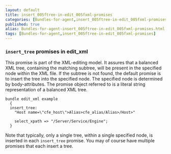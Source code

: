 ```yaml
---
layout: default
title: insert_005ftree-in-edit_005fxml-promises
categories: [Bundles-for-agent,insert_005ftree-in-edit_005fxml-promises]
published: true
alias: Bundles-for-agent-insert_005ftree-in-edit_005fxml-promises.html
tags: [Bundles-for-agent,insert_005ftree-in-edit_005fxml-promises]
---
```


### `insert_tree` promises in edit\_xml

  

This promise is part of the XML-editing model. It assures that a
balanced XML tree, containing the matching subtree, will be present in
the specified node within the XML file. If the subtree is not found, the
default promise is to insert the tree into the specified node. The
specified node is determined by body-attributes. The promise object
referred to is a literal string representation of a balanced XML tree.

  

```cf3
bundle edit_xml example
  {
  insert_tree:
    "Host name=\"cfe_host\">Alias>cfe_alias/Alias>/Host>"

    select_xpath => "/Server/Service/Engine";
  }
```

  

Note that typically, only a single tree, within a single specified node,
is inserted in each `insert_tree` promise. You may of course have
multiple promises that each insert a tree.
